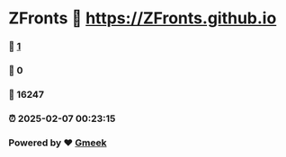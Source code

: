 # ZFronts :link: https://ZFronts.github.io 
### :page_facing_up: [1](https://ZFronts.github.io/tag.html) 
### :speech_balloon: 0 
### :hibiscus: 16247 
### :alarm_clock: 2025-02-07 00:23:15 
### Powered by :heart: [Gmeek](https://github.com/Meekdai/Gmeek)
